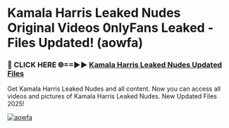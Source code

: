 # Kamala Harris Leaked Nudes Original Videos 0nlyFans Leaked - Files Updated! (aowfa)

<h3>🔴 CLICK HERE 🌐==►► <a href="https://tinyurl.com/yc6ubb5a" rel="nofollow">Kamala Harris Leaked Nudes Updated Files</a></h3>

Get Kamala Harris Leaked Nudes and all content. Now you can access all videos and pictures of Kamala Harris Leaked Nudes. New Updated Files 2025!

[![aowfa](https://i.imgur.com/7eu0CRL.gif)](https://tinyurl.com/yc6ubb5a)
